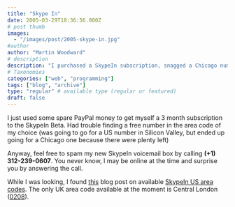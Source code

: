 ```yaml
---
title: "Skype In"
date: 2005-03-29T18:36:56.000Z
# post thumb
images:
  - "/images/post/2005-skype-in.jpg"
#author
author: "Martin Woodward"
# description
description: "I purchased a SkypeIn subscription, snagged a Chicago number, and invite you to call me at (+1) 312-239-0607—let's connect!"
# Taxonomies
categories: ["web", "programming"]
tags: ["blog", "archive"]
type: "regular" # available type (regular or featured)
draft: false
---
```


I just used some spare PayPal money to get myself a 3 month subscription to the SkypeIn Beta. Had trouble finding a free number in the area code of my choice (was going to go for a US number in Silicon Valley, but ended up going for a Chicago one because there were plenty left)

Anyway, feel free to spam my new SkypeIn voicemail box by calling **(+1) 312-239-0607**. You never know, I may be online at the time and surprise you by answering the call.

While I was looking, I found [this](http://www.bmannconsulting.com/node/1443) blog post on available [SkypeIn US area codes](http://www.bmannconsulting.com/node/1443). The only UK area code available at the moment is Central London ([0208](http://www.streetmap.co.uk/newmap.srf?x=530000&y=179000&z=0&sv=530000,179000&st=OSGrid&lu=Y&tl=Approximate%20Location%20of%20Area%20Code%20020%208,%20London&ar=y&bi=~&mapp=newmap.srf&searchp=newsearch.srf)).
